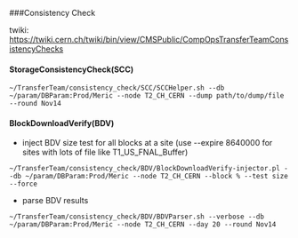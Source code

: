 ###Consistency Check

twiki: https://twiki.cern.ch/twiki/bin/view/CMSPublic/CompOpsTransferTeamConsistencyChecks

#### StorageConsistencyCheck(SCC)
```
~/TransferTeam/consistency_check/SCC/SCCHelper.sh --db ~/param/DBParam:Prod/Meric --node T2_CH_CERN --dump path/to/dump/file --round Nov14
```
#### BlockDownloadVerify(BDV)

* inject BDV size test for all blocks at a site
(use --expire 8640000 for sites with lots of file like T1_US_FNAL_Buffer)
```
~/TransferTeam/consistency_check/BDV/BlockDownloadVerify-injector.pl --db ~/param/DBParam:Prod/Meric --node T2_CH_CERN --block % --test size --force 
```

* parse BDV results
```
~/TransferTeam/consistency_check/BDV/BDVParser.sh --verbose --db ~/param/DBParam:Prod/Meric --node T2_CH_CERN --day 20 --round Nov14
```
